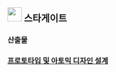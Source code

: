 ## <img src="https://pic.sopili.net/pub/emoji/twitter/2/72x72/1f320.png" width=32 height=32> 스타게이트
### 산출물 

### [프로토타입 및 아토믹 디자인 설계](https://www.figma.com/file/XV9X0H24uaUo6EEIHUlKHW/%ED%94%84%EB%A1%9C%ED%86%A0%ED%83%80%EC%9E%85?type=design&node-id=0%3A1&mode=design&t=HZkT1vtHHY4ZpT6e-1)
